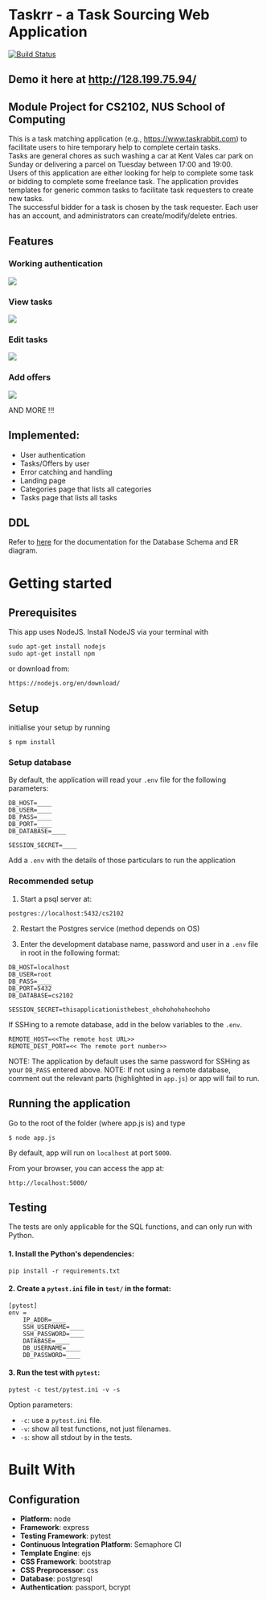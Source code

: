 # Taskrr - a Task Sourcing Web Application
[![Build Status](https://semaphoreci.com/api/v1/karrui/taskrr-3/branches/master/shields_badge.svg)](https://semaphoreci.com/karrui/taskrr-3)

## Demo it here at http://128.199.75.94/

## Module Project for CS2102, NUS School of Computing
This is a task matching application (e.g., https://www.taskrabbit.com) to facilitate users to hire temporary help to complete certain tasks.  
Tasks are general chores as such washing a car at Kent Vales car park on Sunday or delivering a parcel on Tuesday between 17:00 and 19:00.  
Users of this application are either looking for help to complete some task or bidding to complete some freelance task.
The application provides templates for generic common tasks to facilitate task requesters to create new tasks.  
The successful bidder for a task is chosen by the task requester.
Each user has an account, and administrators can create/modify/delete entries.

## Features
### Working authentication
![](./docs/images/profile_tasks.gif)

### View tasks
![](./docs/images/tasks_demo.gif)

### Edit tasks
![](./docs/images/edit_tasks.gif)

### Add offers
![](./docs/images/edit_offers.gif)


AND MORE !!!

## Implemented:
* User authentication
* Tasks/Offers by user
* Error catching and handling
* Landing page
* Categories page that lists all categories
* Tasks page that lists all tasks

## DDL
Refer to [here](./docs/sql.md) for the documentation for the Database Schema and ER diagram.

# Getting started
## Prerequisites
This app uses NodeJS. Install NodeJS via your terminal with

```
sudo apt-get install nodejs
sudo apt-get install npm
```
or download from:

```
https://nodejs.org/en/download/
```

## Setup

initialise your setup by running

```
$ npm install
```

### Setup database
By default, the application will read your `.env` file for the following parameters:

```
DB_HOST=____
DB_USER=____
DB_PASS=____
DB_PORT=____
DB_DATABASE=____

SESSION_SECRET=____
```

Add a `.env` with the details of those particulars to run the application

### Recommended setup

1. Start a psql server at:
```
postgres://localhost:5432/cs2102
```

2. Restart the Postgres service (method depends on OS)


3. Enter the development database name, password and user in a `.env` file in root in the following format:

```
DB_HOST=localhost
DB_USER=root
DB_PASS=____
DB_PORT=5432
DB_DATABASE=cs2102

SESSION_SECRET=thisapplicationisthebest_ohohohohohoohoho
```
If SSHing to a remote database, add in the below variables to the `.env`.
```
REMOTE_HOST=<<The remote host URL>>
REMOTE_DEST_PORT=<< The remote port number>>
```
NOTE: The application by default uses the same password for SSHing as your `DB_PASS` entered above.
NOTE: If not using a remote database, comment out the relevant parts (highlighted in `app.js`) or app will fail to run.

## Running the application
Go to the root of the folder (where app.js is) and type
```
$ node app.js
```
By default, app will run on `localhost` at port `5000`.

From your browser, you can access the app at:
```
http://localhost:5000/
```

## Testing
The tests are only applicable for the SQL functions, and can only run with Python.

#### 1. Install the Python's dependencies:
```
pip install -r requirements.txt
```

#### 2. Create a `pytest.ini` file in `test/` in the format:

```
[pytest]
env =
    IP_ADDR=____
    SSH_USERNAME=____
    SSH_PASSWORD=____
    DATABASE=____
    DB_USERNAME=____
    DB_PASSWORD=____
```

#### 3. Run the test with `pytest`:

```
pytest -c test/pytest.ini -v -s
```
Option parameters:
- `-c`: use a `pytest.ini` file.
- `-v`: show all test functions, not just filenames.
- `-s`: show all stdout by in the tests.

# Built With
## Configuration
- **Platform:** node
- **Framework**: express
- **Testing Framework**: pytest
- **Continuous Integration Platform**: Semaphore CI
- **Template Engine**: ejs
- **CSS Framework**: bootstrap
- **CSS Preprocessor**: css
- **Database**: postgresql
- **Authentication**: passport, bcrypt
